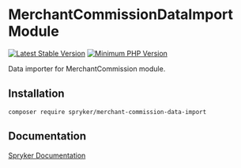 # MerchantCommissionDataImport Module
[![Latest Stable Version](https://poser.pugx.org/spryker/merchant-commission-data-import/v/stable.svg)](https://packagist.org/packages/spryker/merchant-commission-data-import)
[![Minimum PHP Version](https://img.shields.io/badge/php-%3E%3D%208.2-8892BF.svg)](https://php.net/)

Data importer for MerchantCommission module.

## Installation

```
composer require spryker/merchant-commission-data-import
```

## Documentation

[Spryker Documentation](https://docs.spryker.com)
